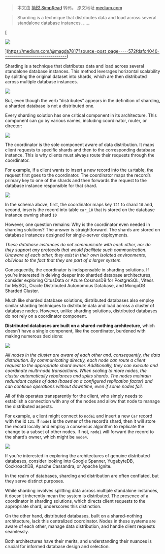 > 本文由 [简悦 SimpRead](http://ksria.com/simpread/) 转码， 原文地址 [medium.com](https://medium.com/@magda7817/sharded-does-not-imply-distributed-572fdafc4040)

> Sharding is a technique that distributes data and load across several standalone database instances. ......

[

![](https://raw.githubusercontent.com/lslz627/PicGo/master/1*oYE9KKE5RHSFPj6iwb8zJw.jpeg)

](https://medium.com/@magda7817?source=post_page-----572fdafc4040--------------------------------)

Sharding is a technique that distributes data and load across several standalone database instances. This method leverages horizontal scalability by splitting the original dataset into shards, which are then distributed across multiple database instances.

![](https://raw.githubusercontent.com/lslz627/PicGo/master/1*yg3PV8O2RO4YegyiYeiItA.png)

But, even though the verb “distributes” appears in the definition of sharding, a sharded database is not a distributed one.

Every sharding solution has one critical component in its architecture. This component can go by various names, including coordinator, router, or director:

![](https://raw.githubusercontent.com/lslz627/PicGo/master/1*kp39_8mQ0E9bIO0Lw3PGFw.png)

The coordinator is the sole component aware of data distribution. It maps client requests to specific shards and then to the corresponding database instance. This is why clients must always route their requests through the coordinator.

For example, if a client wants to insert a new record into the `Car`table, the request first goes to the coordinator. The coordinator maps the record’s primary key to one of the shards and then forwards the request to the database instance responsible for that shard.

![](https://raw.githubusercontent.com/lslz627/PicGo/master/1*YNUB6y8WJnp0CCVAXSjQ0g.png)

In the schema above, first, the coordinator maps key `121` to shard `10` and, second, inserts the record into table `car_10` that is stored on the database instance owning shard `10`

However, one question remains: Why is the coordinator even needed in sharding solutions? The answer is straightforward. The shards are stored on database instances designed for single-server deployments.

_These database instances do not communicate with each other, nor do they support any protocols that would facilitate such communication. Unaware of each other, they exist in their own isolated environments, oblivious to the fact that they are part of a larger system._

Consequently, the coordinator is indispensable in sharding solutions. If you’re interested in delving deeper into sharded database architectures, consider exploring CitusData or Azure CosmosDB for PostgreSQL, Vitess for MySQL, Oracle Distributed Autonomous Database, and MongoDB Sharded Cluster.

Much like sharded database solutions, distributed databases also employ similar sharding techniques to distribute data and load across a cluster of database nodes. However, unlike sharding solutions, distributed databases do not rely on a coordinator component.

**Distributed databases are built on a shared-nothing architecture**, which doesn’t have a single component, like the coordinator, burdened with making numerous decisions:

![](https://raw.githubusercontent.com/lslz627/PicGo/master/1*deOgcXccWs9lKUSgLPNOww.png)

_All nodes in the cluster are aware of each other and, consequently, the data distribution. By communicating directly, each node can route a client request to the appropriate shard owner. Additionally, they can execute and coordinate multi-node transactions. When scaling to more nodes, the cluster automatically rebalances and splits shards. The nodes maintain redundant copies of data (based on a configured replication factor) and can continue operations without downtime, even if some nodes fail._

All of this operates transparently for the client, who simply needs to establish a connection with any of the nodes and allow that node to manage the distributed aspects.

For example, a client might connect to `node1` and insert a new `Car` record with the id `121`. If `node1` is the owner of the record’s shard, then it will store the record locally and employ a consensus algorithm to replicate the change to a subset of other nodes. If not, `node1` will forward the record to the shard’s owner, which might be `node4`.

![](https://raw.githubusercontent.com/lslz627/PicGo/master/1*weEdq2BxIpf6GiLjipns5Q.png)

If you’re interested in exploring the architectures of genuine distributed databases, consider looking into Google Spanner, YugabyteDB, CockroachDB, Apache Cassandra, or Apache Ignite.

In the realm of databases, sharding and distribution are often conflated, but they serve distinct purposes.

While sharding involves splitting data across multiple standalone instances, it doesn’t inherently mean the system is distributed. The presence of a coordinator in sharding solutions, which directs client requests to the appropriate shard, underscores this distinction.

On the other hand, distributed databases, built on a shared-nothing architecture, lack this centralized coordinator. Nodes in these systems are aware of each other, manage data distribution, and handle client requests seamlessly.

Both architectures have their merits, and understanding their nuances is crucial for informed database design and selection.